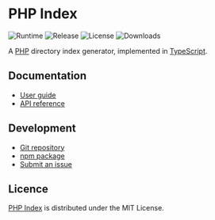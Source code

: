 # PHP Index
![Runtime](https://badgen.net/npm/node/@mc2it/php-index) ![Release](https://badgen.net/npm/v/@mc2it/php-index) ![License](https://badgen.net/npm/license/@mc2it/php-index) ![Downloads](https://badgen.net/npm/dt/@mc2it/php-index)

A [PHP](https://www.php.net) directory index generator, implemented in [TypeScript](https://www.typescriptlang.org).

## Documentation
- [User guide](https://github.com/mc2it/php-index/wiki)
- [API reference](https://mc2it.github.io/php-index)

## Development
- [Git repository](https://github.com/mc2it/php-index)
- [npm package](https://www.npmjs.com/package/@mc2it/php-index)
- [Submit an issue](https://github.com/mc2it/php-index/issues)

## Licence
[PHP Index](https://github.com/mc2it/php-index) is distributed under the MIT License.
